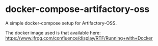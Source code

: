 # docker-compose-artifactory-oss

A simple docker-compose setup for Artifactory-OSS.

The docker image used is that available here: https://www.jfrog.com/confluence/display/RTF/Running+with+Docker
